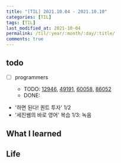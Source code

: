 ```yaml
---
title: "[TIL] 2021.10.04 - 2021.10.10"
categories: [TIL]
tags: [TIL]
last_modified_at: 2021-10-04
permalink: /til/:year/:month/:day/:title/
comments: true
---
```


## todo

- [ ] programmers

  - TODO: [12946](https://programmers.co.kr/learn/courses/30/lessons/12946), [49191](https://programmers.co.kr/learn/courses/30/lessons/49191), [60058](https://programmers.co.kr/learn/courses/30/lessons/60058), [86052](https://programmers.co.kr/learn/courses/30/lessons/86052)
  - DONE:

- '하면 된다! 퀀트 투자' 1/2
- '세진쌤의 바로 영어' 복습 1/3: 녹음

## What I learned

## Life
